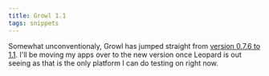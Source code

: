 ```yaml
---
title: Growl 1.1
tags: snippets
---
```


Somewhat unconventionaly, Growl has jumped straight from [version 0.7.6 to 1.1](http://growl.info/documentation/version_history.php "Growl version history"). I'll be moving my apps over to the new version once Leopard is out seeing as that is the only platform I can do testing on right now.
